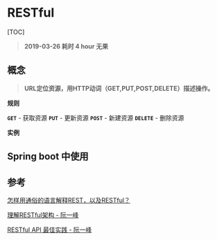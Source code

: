 # RESTful 

[TOC]

> **2019-03-26 耗时 4 hour 无果**



## 概念

> **URL定位资源，用HTTP动词（GET,PUT,POST,DELETE）描述操作。**



**规则**

**`GET`** - 获取资源
**`PUT`** - 更新资源
**`POST`** - 新建资源
**`DELETE`** - 删除资源



**实例**





## Spring boot 中使用





## 参考

[怎样用通俗的语言解释REST，以及RESTful？](https://www.zhihu.com/question/28557115)

[理解RESTful架构 - 阮一峰](http://www.ruanyifeng.com/blog/2011/09/restful.html)

[RESTful API 最佳实践 - 阮一峰](http://www.ruanyifeng.com/blog/2018/10/restful-api-best-practices.html)